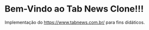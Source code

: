 # **Bem-Vindo ao Tab News Clone!!!**

Implementação do https://www.tabnews.com.br/ para fins didáticos.
